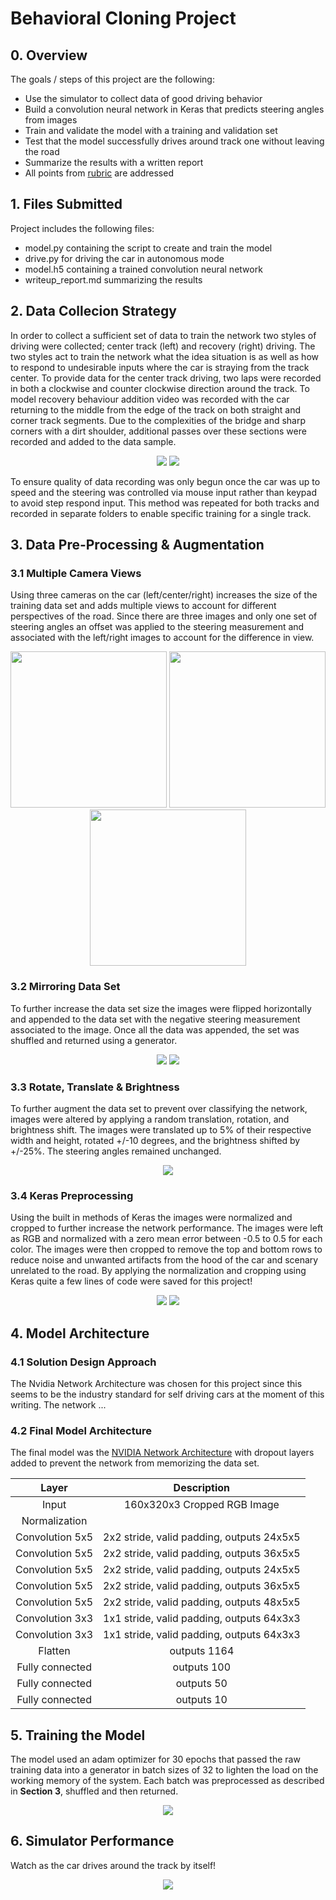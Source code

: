 # **Behavioral Cloning Project** 
## 0. Overview

The goals / steps of this project are the following:
* Use the simulator to collect data of good driving behavior
* Build a convolution neural network in Keras that predicts steering angles from images
* Train and validate the model with a training and validation set
* Test that the model successfully drives around track one without leaving the road
* Summarize the results with a written report
* All points from [rubric](https://review.udacity.com/#!/rubrics/432/view) are addressed

## 1. Files Submitted

Project includes the following files:
* model.py containing the script to create and train the model
* drive.py for driving the car in autonomous mode
* model.h5 containing a trained convolution neural network 
* writeup_report.md summarizing the results

## 2. Data Collecion Strategy
In order to collect a sufficient set of data to train the network two styles of driving were collected; center track (left) and recovery (right) driving. The two styles act to train the network what the idea situation is as well as how to respond to undesirable inputs where the car is straying from the track center. To provide data for the center track driving, two laps were recorded in both a clockwise and counter clockwise direction around the track. To model recovery behaviour addition video was recorded with the car returning to the middle from the edge of the track on both straight and corner track segments. Due to the complexities of the bridge and sharp corners with a dirt shoulder, additional passes over these sections were recorded and added to the data sample.

<p align="center">
 <img src="./images/center.gif">
 <img src="./images/recovery.gif">
</p>

To ensure quality of data recording was only begun once the car was up to speed and the steering was controlled via mouse input rather than keypad to avoid step respond input. This method was repeated for both tracks and recorded in separate folders to enable specific training for a single track. 

## 3. Data Pre-Processing & Augmentation
### 3.1 Multiple Camera Views
Using three cameras on the car (left/center/right) increases the size of the training data set and adds multiple views to account for different perspectives of the road. Since there are three images and only one set of steering angles an offset was applied to the steering measurement and associated with the left/right images to account for the difference in view.

<p align="center">
 <img src="./images/image_left.jpg" width=250>
 <img src="./images/image_center.jpg" width=250>
 <img src="./images/image_right.jpg" width=250>
</p>

### 3.2 Mirroring Data Set
To further increase the data set size the images were flipped horizontally and appended to the data set with the negative steering measurement associated to the image. Once all the data was appended, the set was shuffled and returned using a generator.

<p align="center">
 <img src="./images/raw.png">
 <img src="./images/flip.png">
</p>

### 3.3 Rotate, Translate & Brightness
To further augment the data set to prevent over classifying the network, images were altered by applying a random translation, rotation, and brightness shift. The images were translated up to 5% of their respective width and height, rotated +/-10 degrees, and the brightness shifted by +/-25%. The steering angles remained unchanged.

<p align="center">
 <img src="./images/grid.png">
</p>

### 3.4 Keras Preprocessing
Using the built in methods of Keras the images were normalized and cropped to further increase the network performance. The images were left as RGB and normalized with a zero mean error between -0.5 to 0.5 for each color. The images were then cropped to remove the top and bottom rows to reduce noise and unwanted artifacts from the hood of the car and scenary unrelated to the road. By applying the normalization and cropping using Keras quite a few lines of code were saved for this project!

<p align="center">
 <img src="./images/raw.png">
 <img src="./images/crop.png">
</p>

## 4. Model Architecture

### 4.1 Solution Design Approach
The Nvidia Network Architecture was chosen for this project since this seems to be the industry standard for self driving cars at the moment of this writing. The network ... 

### 4.2 Final Model Architecture
The final model was the [NVIDIA Network Architecture](https://devblogs.nvidia.com/parallelforall/deep-learning-self-driving-cars/) with dropout layers added to prevent the network from memorizing the data set.
 
| Layer         		|     Description	        					| 
|:---------------------:|:---------------------------------------------:| 
| Input         		| 160x320x3 Cropped RGB Image							| 
| Normalization     | 							| 
| Convolution 5x5    	| 2x2 stride, valid padding, outputs 24x5x5 	|
| Convolution 5x5    	| 2x2 stride, valid padding, outputs 36x5x5 	|
| Convolution 5x5    	| 2x2 stride, valid padding, outputs 24x5x5 	|
| Convolution 5x5    	| 2x2 stride, valid padding, outputs 36x5x5 	|
| Convolution 5x5    	| 2x2 stride, valid padding, outputs 48x5x5 	|
| Convolution 3x3    	| 1x1 stride, valid padding, outputs 64x3x3 	|
| Convolution 3x3    	| 1x1 stride, valid padding, outputs 64x3x3 	|
| Flatten          | outputs 1164  |
| Fully connected		| outputs 100				  |
| Fully connected		| outputs 50					|
| Fully connected		| outputs 10					|

## 5. Training the Model
The model used an adam optimizer for 30 epochs that passed the raw training data into a generator in batch sizes of 32 to lighten the load on the working memory of the system. Each batch was preprocessed as described in **Section 3**, shuffled and then returned. 

<p align="center">
 <img src="./images/training.png">
</p>

## 6. Simulator Performance
Watch as the car drives around the track by itself!

<p align="center">
 <img src="./images/final.mp4">
</p>
